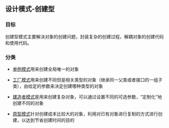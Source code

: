 ## 设计模式-创建型

### 目标

创建型模式主要解决对象的创建问题，封装复杂的创建过程，解耦对象的创建代码和使用代码。

### 分类

- [单例模式](https://github.com/Ge-yuan-jun/fe_break/blob/master/design-pattern/creational-patterns/Singleton.ts)用来创建全局唯一的对象

- [工厂模式](https://github.com/Ge-yuan-jun/fe_break/blob/master/design-pattern/creational-patterns/Factory.ts)用来创建不同但是相关类型的对象（继承同一父类或者接口的一组子类），由给定的参数来决定创建哪种类型的对象

- [建造者模式](https://github.com/Ge-yuan-jun/fe_break/blob/master/design-pattern/creational-patterns/Builder.ts)是用来创建复杂对象，可以通过设置不同的可选参数，“定制化”地创建不同的对象

- [原型模式](https://github.com/Ge-yuan-jun/fe_break/blob/master/design-pattern/creational-patterns/creational-patterns/Prototype.ts)针对创建成本比较大的对象，利用对已有对象进行复制的方式进行创建，以达到节省创建时间的目的